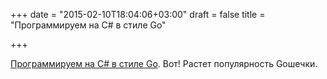 +++
date = "2015-02-10T18:04:06+03:00"
draft = false
title = "Программируем на C# в стиле Go"

+++

<p><a href="http://yuxiu.li/411">Программируем на C# в стиле Go</a>. Вот! Растет популярность Goшечки.</p>


